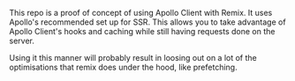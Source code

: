 This repo is a proof of concept of using Apollo Client with Remix. It uses Apollo's recommended set up for SSR. This allows you to take advantage of Apollo Client's hooks and caching while still having requests done on the server.

Using it this manner will probably result in loosing out on a lot of the optimisations that remix does under the hood, like prefetching.

